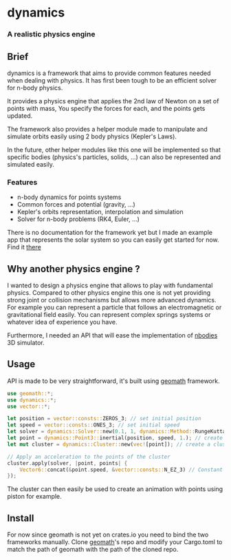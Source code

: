 # dynamics
### A realistic physics engine

## Brief
dynamics is a framework that aims to provide common features needed when dealing with physics.
It has first been tough to be an efficient solver for n-body physics. 

It provides a physics engine that applies the 2nd law of Newton on a set of points with mass,
You specify the forces for each, and the points gets updated.

The framework also provides a helper module made to manipulate and simulate orbits easily using 2 body physics (Kepler's Laws).
 
In the future, other helper modules like this one will be implemented so that specific bodies (physics's particles, solids, ...)
can also be represented and simulated easily.

### Features
- n-body dynamics for points systems
- Common forces and potential (gravity, ...)
- Kepler's orbits representation, interpolation and simulation
- Solver for n-body problems (RK4, Euler, ...)

There is no documentation for the framework yet but I made an example app that represents the solar system
so you can easily get started for now. Find it [there](https://github.com/samiBendou/nbodies)

## Why another physics engine ?
I wanted to design a physics engine that allows to play with fundamental physics. Compared to other physics engine
this one is not yet providing strong joint or collision mechanisms but allows more advanced dynamics.
For example you can represent a particle that follows an electromagnetic or gravitational field easily.
You can represent complex springs systems or whatever idea of experience you have.

Furthermore, I needed an API that will ease the implementation of [nbodies](https://github.com/samiBendou/nbodies) 
3D simulator.

## Usage
API is made to be very straightforward, it's built using [geomath](https://github.com/samiBendou/geomath) framework.
```rust
use geomath::*;
use dynamics::*;
use vector::*;

let position = vector::consts::ZEROS_3; // set initial position
let speed = vector::consts::ONES_3; // set initial speed
let solver = dynamics::Solver::new(0.1, 1, dynamics::Method::RungeKutta4); // initialize solver with dt = 0.1 and 1 iteration per step
let point = dynamics::Point3::inertial(position, speed, 1.); // create a point of mass 1 kg with position and speed 
let mut cluster = dynamics::Cluster::new(vec![point]); // create a cluster containing the point

// Apply an acceleration to the points of the cluster
cluster.apply(solver, |point, points| {
    Vector6::concat(&point.speed, &vector::consts::N_EZ_3) // Constant downwards unit acceleration for each point
});
```
The cluster can then easily be used to create an animation with points using piston for example.

## Install
For now since geomath is not yet on crates.io you need to bind the two frameworks manually.
Clone [geomath](https://github.com/samiBendou/geomath)'s repo and modify your Cargo.toml to match
the path of geomath with the path of the cloned repo.